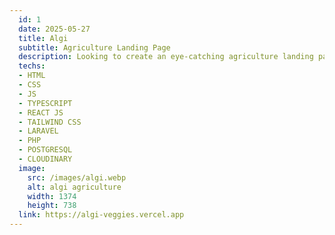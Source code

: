 ```yaml
---
  id: 1
  date: 2025-05-27
  title: Algi
  subtitle: Agriculture Landing Page
  description: Looking to create an eye-catching agriculture landing page? Look no further than Algi! Our platform, powered by Laravel and React, is designed to help you build a stunning online presence for your agricultural business.
  techs: 
  - HTML
  - CSS
  - JS
  - TYPESCRIPT
  - REACT JS
  - TAILWIND CSS
  - LARAVEL
  - PHP
  - POSTGRESQL
  - CLOUDINARY
  image:
    src: /images/algi.webp
    alt: algi agriculture
    width: 1374
    height: 738
  link: https://algi-veggies.vercel.app
---
```

